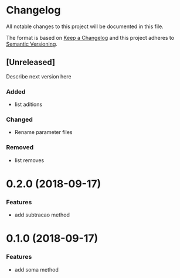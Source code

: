 # Changelog

All notable changes to this project will be documented in this file.

The format is based on [Keep a Changelog](http://keepachangelog.com/en/1.0.0/)
and this project adheres to [Semantic Versioning](http://semver.org/spec/v2.0.0.html).

## [Unreleased]

Describe next version here

### Added

- list aditions

### Changed

- Rename parameter files

### Removed

- list removes

<a name="0.2.0"></a>
# 0.2.0 (2018-09-17)


### Features

* add subtracao method

<a name="0.1.0"></a>
# 0.1.0 (2018-09-17)


### Features

* add soma method
